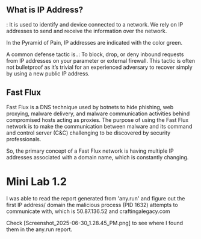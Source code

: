 ## What is IP Address? 
: It is used to identify and device connected to a network.  We rely on IP addresses to send and receive the information over the network.  

In the Pyramid of Pain, IP addresses are indicated with the color green.

A common defense tactic is..:
To block, drop, or deny inbound requests from IP addresses on your parameter or external firewall. This tactic is often not bulletproof as it’s trivial for an experienced adversary to recover simply by using a new public IP address. 

## Fast Flux 
Fast Flux is a DNS technique used by botnets to hide phishing, web proxying, malware delivery, and malware communication activities behind compromised hosts acting as proxies. The purpose of using the Fast Flux network is to make the communication between malware and its command and control server (C&C) challenging to be discovered by security professionals. 

So, the primary concept of a Fast Flux network is having multiple IP addresses associated with a domain name, which is constantly changing. 


# Mini Lab 1.2 
I was able to read the report generated from 'any.run' and figure out the first IP address/ domain the malicious process (PID 1632) attempts to communicate with, which is 50.87.136.52 and craftingalegacy.com

Check [Screenshot_2025-06-30_1.28.45_PM.png] to see where I found them in the any.run report. 



